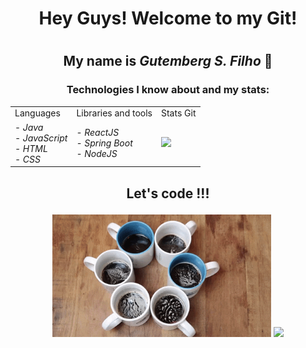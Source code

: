 # <h1 align="center">Hey Guys! Welcome to my Git!<h1>
## <p align="center">My name is <em>Gutemberg S. Filho</em> 🖖</p>
  
### <p align="center">Technologies I know about and my stats:</p>

 <table align="center">
  <tr>
    <td>Languages</td>
     <td>Libraries and tools</td>
    <td>Stats Git</td>
  </tr>
  <tr>
    <td> 
  -  <em> Java<br>
  -   JavaScript <br>
  -   HTML<br>
  -   CSS </em></td>
    <td>
  - <em> ReactJS<br>
  - Spring Boot<br>
  - NodeJS</em>
    </td>
    <td><img src = "https://github-readme-stats.vercel.app/api?username=GitBerg&hide=issues&count_private=true&show_icons=true?&theme=dracula"> </td>
  </tr>
 </table> 

##  <p align="center">Let's code !!! </p>

  <div align="center">
<img src="giphy2.gif" width=350>
<img src="giphy.gif" width=350>
  </div>
<!--
**GitBerg/GitBerg** is a ✨ _special_ ✨ repository because its `README.md` (this file) appears on your GitHub profile.

Here are some ideas to get you started:

- 🔭 I’m currently working on ...
- 🌱 I’m currently learning ...
- 👯 I’m looking to collaborate on ...
- 🤔 I’m looking for help with ...
- 💬 Ask me about ...
- 📫 How to reach me: ...
- 😄 Pronouns: ...
- ⚡ Fun fact: ...
-->
